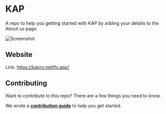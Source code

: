 # KAP

A repo to help you getting started with KAP by adding your details to the About us page.

![Screenshot](https://i.ibb.co/Z1Zt33f/Capture.jpg)

## Website
Link: https://kapro.netlify.app/

## Contributing

Want to contribute to this repo? There are a few things you need to know.

We wrote a [**contribution guide**](CONTRIBUTING.md) to help you get started.
